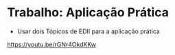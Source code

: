# Trabalho: Aplicação Prática

- Usar dois Tópicos de EDII para a aplicação prática

https://youtu.be/rGNr4OkdKKw
